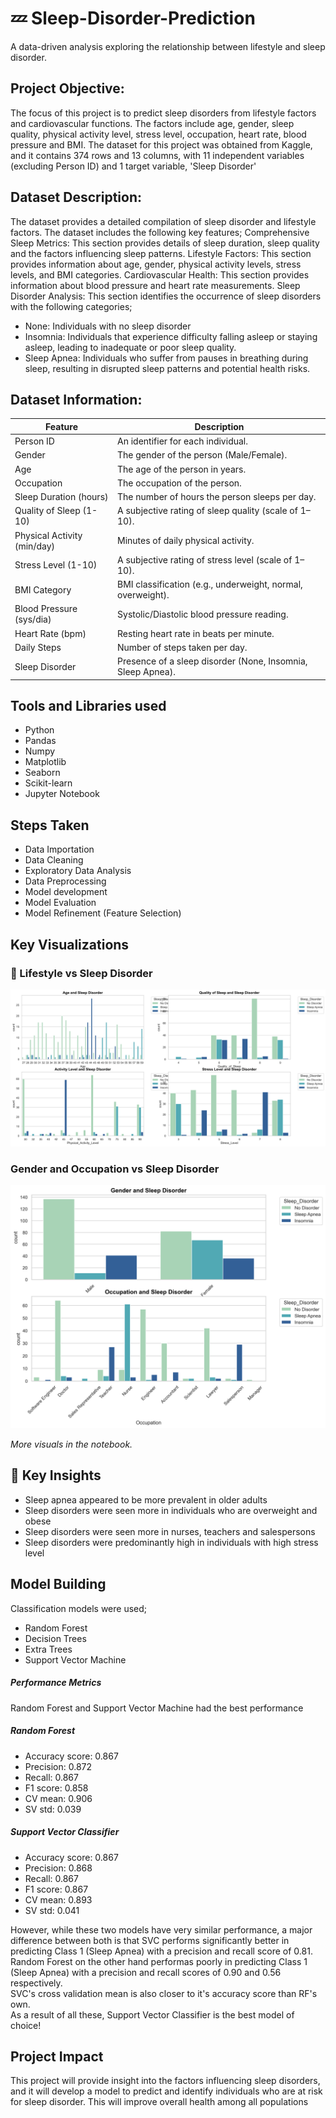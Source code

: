 # 💤 Sleep-Disorder-Prediction
A data-driven analysis exploring the relationship between lifestyle and sleep disorder.

## Project Objective:
The focus of this project is to predict sleep disorders from lifestyle factors and cardiovascular functions.
The factors include age, gender, sleep quality, physical activity level, stress level, occupation, heart rate, blood pressure and BMI.
The dataset for this project was obtained from Kaggle, and it contains 374 rows and 13 columns, with 11 independent variables (excluding Person ID) and 1 target variable, 'Sleep Disorder'

## Dataset Description:
The dataset provides a detailed compilation of sleep disorder and lifestyle factors.
The dataset includes the following key features;
Comprehensive Sleep Metrics: This section provides details of sleep duration, sleep quality and the factors influencing sleep patterns.
Lifestyle Factors: This section provides information about age, gender, physical activity levels, stress levels, and BMI categories.
Cardiovascular Health: This section provides information about blood pressure and heart rate measurements.
Sleep Disorder Analysis: This section identifies the occurrence of sleep disorders with the following categories;
- None: Individuals with no sleep disorder
- Insomnia: Individuals that experience difficulty falling asleep or staying asleep, leading to inadequate or poor sleep quality.
- Sleep Apnea: Individuals who suffer from pauses in breathing during sleep, resulting in disrupted sleep patterns and potential health risks.

## Dataset Information:
| Feature                       | Description                                                                |
|-------------------------------|-----------------------------------------------------------------------------|
| Person ID                     | An identifier for each individual.                                          |
| Gender                        | The gender of the person (Male/Female).                                     |
| Age                           | The age of the person in years.                                             |
| Occupation                    | The occupation of the person.                                               |
| Sleep Duration (hours)        | The number of hours the person sleeps per day.                              |
| Quality of Sleep (1-10)       | A subjective rating of sleep quality (scale of 1–10).                       |
| Physical Activity (min/day)   | Minutes of daily physical activity.                                         |
| Stress Level (1-10)           | A subjective rating of stress level (scale of 1–10).                        |
| BMI Category                  | BMI classification (e.g., underweight, normal, overweight).                 |
| Blood Pressure (sys/dia)      | Systolic/Diastolic blood pressure reading.                                  |
| Heart Rate (bpm)              | Resting heart rate in beats per minute.                                     |
| Daily Steps                   | Number of steps taken per day.                                              |
| Sleep Disorder                | Presence of a sleep disorder (None, Insomnia, Sleep Apnea).                 |

## Tools and Libraries used
- Python
- Pandas 
- Numpy
- Matplotlib 
- Seaborn 
- Scikit-learn 
- Jupyter Notebook

## Steps Taken
- Data Importation
- Data Cleaning
- Exploratory Data Analysis
- Data Preprocessing
- Model development
- Model Evaluation
- Model Refinement (Feature Selection)

## Key Visualizations
### 🧠 Lifestyle vs Sleep Disorder
![Lifestyle vs Sleep Disorder](Lifestyle-vs-Sleep-Disorders.png)

### Gender and Occupation vs Sleep Disorder
![Gender and Occupation vs Sleep Disorder](Occupation-and-Sleep-Disorders.png)

*More visuals in the notebook.*

## 📌 Key Insights
- Sleep apnea appeared to be more prevalent in older adults
- Sleep disorders were seen more in individuals who are overweight and obese
- Sleep disorders were seen more in nurses, teachers and salespersons
- Sleep disorders were predominantly high in individuals with high stress level

## Model Building
Classification models were used;
- Random Forest
- Decision Trees
- Extra Trees
- Support Vector Machine

##### Performance Metrics
Random Forest and Support Vector Machine had the best performance

##### Random Forest
+ Accuracy score: 0.867
+ Precision: 0.872
+ Recall: 0.867
+ F1 score: 0.858
+ CV mean: 0.906
+ SV std: 0.039

##### Support Vector Classifier
+ Accuracy score: 0.867
+ Precision: 0.868
+ Recall: 0.867
+ F1 score: 0.867
+ CV mean: 0.893
+ SV std: 0.041

However, while these two models have very similar performance, a major difference between both is that SVC performs significantly better in predicting Class 1 (Sleep Apnea) with a precision and recall score of 0.81. Random Forest on the other hand performas poorly in predicting Class 1 (Sleep Apnea) with a precision and recall scores of 0.90 and 0.56 respectively.
</br>SVC's cross validation mean is also closer to it's accuracy score than RF's own.
</br>As a result of all these, Support Vector Classifier is the best model of choice!

## Project Impact
This project will provide insight into the factors influencing sleep disorders, and it will develop a model to predict and identify individuals who are at risk for sleep disorder.
This will improve overall health among all populations

